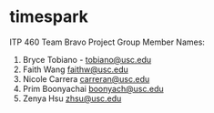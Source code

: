 # timespark
ITP 460 Team Bravo Project
Group Member Names:
1. Bryce Tobiano - tobiano@usc.edu
2. Faith Wang faithw@usc.edu
3. Nicole Carrera carreran@usc.edu
4. Prim Boonyachai boonyach@usc.edu
5. Zenya Hsu zhsu@usc.edu
